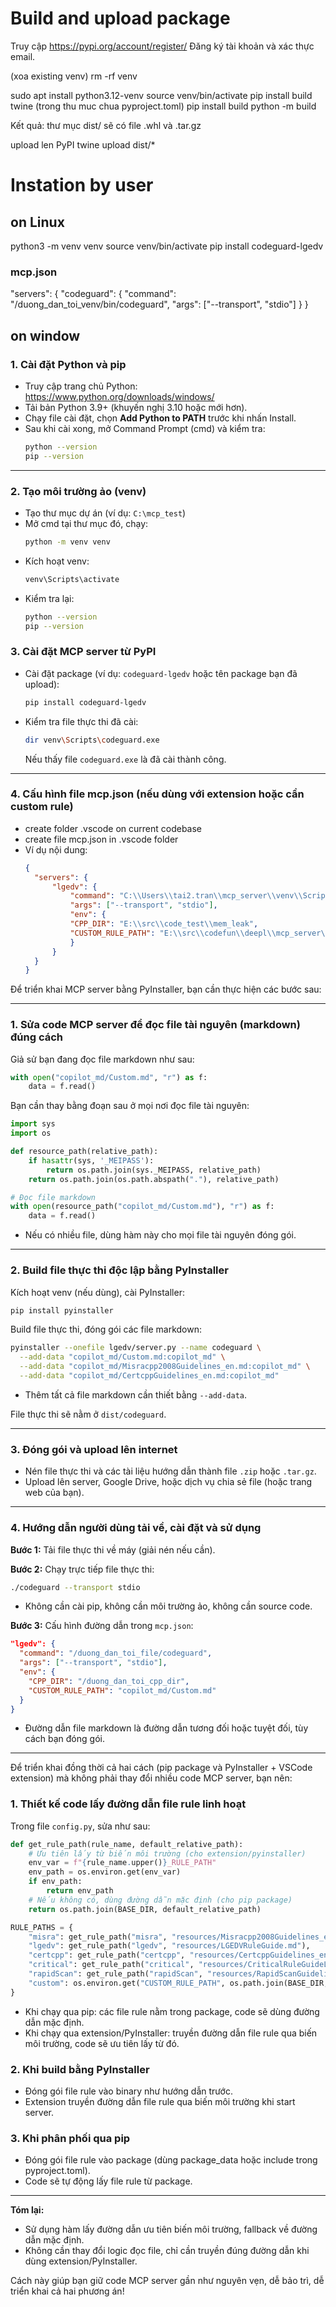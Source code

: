 # Build and upload package
Truy cập https://pypi.org/account/register/
Đăng ký tài khoản và xác thực email.

(xoa existing venv)
rm -rf venv

sudo apt install python3.12-venv
source venv/bin/activate
pip install build twine
(trong thu muc chua pyproject.toml)
pip install build
python -m build

Kết quả: thư mục dist/ sẽ có file .whl và .tar.gz

upload len PyPI
twine upload dist/*

# Instation by user
## on Linux
python3 -m venv venv
source venv/bin/activate
pip install codeguard-lgedv

### mcp.json
"servers": {
  "codeguard": {
    "command": "/duong_dan_toi_venv/bin/codeguard",
    "args": ["--transport", "stdio"]
  }
}


## on window
### 1. Cài đặt Python và pip
- Truy cập trang chủ Python: https://www.python.org/downloads/windows/
- Tải bản Python 3.9+ (khuyến nghị 3.10 hoặc mới hơn).
- Chạy file cài đặt, chọn **Add Python to PATH** trước khi nhấn Install.
- Sau khi cài xong, mở Command Prompt (cmd) và kiểm tra:
  ```bash
  python --version
  pip --version
  ```
---

### 2. Tạo môi trường ảo (venv)

- Tạo thư mục dự án (ví dụ: `C:\mcp_test`)
- Mở cmd tại thư mục đó, chạy:
  ```bash
  python -m venv venv
  ```
- Kích hoạt venv:
  ```bash
  venv\Scripts\activate
  ```
- Kiểm tra lại:
  ```bash
  python --version
  pip --version
  ```

### 3. Cài đặt MCP server từ PyPI

- Cài đặt package (ví dụ: `codeguard-lgedv` hoặc tên package bạn đã upload):
  ```bash
  pip install codeguard-lgedv
  ```
- Kiểm tra file thực thi đã cài:
  ```bash
  dir venv\Scripts\codeguard.exe
  ```
  Nếu thấy file `codeguard.exe` là đã cài thành công.

---

### 4. Cấu hình file mcp.json (nếu dùng với extension hoặc cần custom rule)
- create folder .vscode on current codebase
- create file mcp.json in .vscode folder
- Ví dụ nội dung:
  ```json
  {
    "servers": {
        "lgedv": {
            "command": "C:\\Users\\tai2.tran\\mcp_server\\venv\\Scripts\\codeguard.exe",
            "args": ["--transport", "stdio"],
            "env": {
            "CPP_DIR": "E:\\src\\code_test\\mem_leak",
            "CUSTOM_RULE_PATH": "E:\\src\\codefun\\deepl\\mcp_server\\lgedv\\resources\\CustomRule.md" 
            }
        }
    }
  }
  ```




Để triển khai MCP server bằng PyInstaller, bạn cần thực hiện các bước sau:

---

### 1. Sửa code MCP server để đọc file tài nguyên (markdown) đúng cách

Giả sử bạn đang đọc file markdown như sau:
```python
with open("copilot_md/Custom.md", "r") as f:
    data = f.read()
```

Bạn cần thay bằng đoạn sau ở mọi nơi đọc file tài nguyên:

```python
import sys
import os

def resource_path(relative_path):
    if hasattr(sys, '_MEIPASS'):
        return os.path.join(sys._MEIPASS, relative_path)
    return os.path.join(os.path.abspath("."), relative_path)

# Đọc file markdown
with open(resource_path("copilot_md/Custom.md"), "r") as f:
    data = f.read()
```

- Nếu có nhiều file, dùng hàm này cho mọi file tài nguyên đóng gói.

---

### 2. Build file thực thi độc lập bằng PyInstaller

Kích hoạt venv (nếu dùng), cài PyInstaller:
```bash
pip install pyinstaller
```

Build file thực thi, đóng gói các file markdown:
```bash
pyinstaller --onefile lgedv/server.py --name codeguard \
  --add-data "copilot_md/Custom.md:copilot_md" \
  --add-data "copilot_md/Misracpp2008Guidelines_en.md:copilot_md" \
  --add-data "copilot_md/CertcppGuidelines_en.md:copilot_md"
```
- Thêm tất cả file markdown cần thiết bằng `--add-data`.

File thực thi sẽ nằm ở `dist/codeguard`.

---

### 3. Đóng gói và upload lên internet

- Nén file thực thi và các tài liệu hướng dẫn thành file `.zip` hoặc `.tar.gz`.
- Upload lên server, Google Drive, hoặc dịch vụ chia sẻ file (hoặc trang web của bạn).

---

### 4. Hướng dẫn người dùng tải về, cài đặt và sử dụng

**Bước 1:** Tải file thực thi về máy (giải nén nếu cần).

**Bước 2:** Chạy trực tiếp file thực thi:
```bash
./codeguard --transport stdio
```
- Không cần cài pip, không cần môi trường ảo, không cần source code.

**Bước 3:** Cấu hình đường dẫn trong `mcp.json`:
```json
"lgedv": {
  "command": "/duong_dan_toi_file/codeguard",
  "args": ["--transport", "stdio"],
  "env": {
    "CPP_DIR": "/duong_dan_toi_cpp_dir",
    "CUSTOM_RULE_PATH": "copilot_md/Custom.md"
  }
}
```
- Đường dẫn file markdown là đường dẫn tương đối hoặc tuyệt đối, tùy cách bạn đóng gói.

---
Để triển khai đồng thời cả hai cách (pip package và PyInstaller + VSCode extension) mà không phải thay đổi nhiều code MCP server, bạn nên:

### 1. Thiết kế code lấy đường dẫn file rule linh hoạt

Trong file `config.py`, sửa như sau:

```python
def get_rule_path(rule_name, default_relative_path):
    # Ưu tiên lấy từ biến môi trường (cho extension/pyinstaller)
    env_var = f"{rule_name.upper()}_RULE_PATH"
    env_path = os.environ.get(env_var)
    if env_path:
        return env_path
    # Nếu không có, dùng đường dẫn mặc định (cho pip package)
    return os.path.join(BASE_DIR, default_relative_path)

RULE_PATHS = {
    "misra": get_rule_path("misra", "resources/Misracpp2008Guidelines_en.md"),
    "lgedv": get_rule_path("lgedv", "resources/LGEDVRuleGuide.md"),
    "certcpp": get_rule_path("certcpp", "resources/CertcppGuidelines_en.md"),
    "critical": get_rule_path("critical", "resources/CriticalRuleGuideLines.md"),
    "rapidScan": get_rule_path("rapidScan", "resources/RapidScanGuidelines_en.md"),
    "custom": os.environ.get("CUSTOM_RULE_PATH", os.path.join(BASE_DIR, "resources/CustomRule.md"))
}
```

- Khi chạy qua pip: các file rule nằm trong package, code sẽ dùng đường dẫn mặc định.
- Khi chạy qua extension/PyInstaller: truyền đường dẫn file rule qua biến môi trường, code sẽ ưu tiên lấy từ đó.

### 2. Khi build bằng PyInstaller

- Đóng gói file rule vào binary như hướng dẫn trước.
- Extension truyền đường dẫn file rule qua biến môi trường khi start server.

### 3. Khi phân phối qua pip

- Đóng gói file rule vào package (dùng package_data hoặc include trong pyproject.toml).
- Code sẽ tự động lấy file rule từ package.

---

**Tóm lại:**  
- Sử dụng hàm lấy đường dẫn ưu tiên biến môi trường, fallback về đường dẫn mặc định.
- Không cần thay đổi logic đọc file, chỉ cần truyền đúng đường dẫn khi dùng extension/PyInstaller.

Cách này giúp bạn giữ code MCP server gần như nguyên vẹn, dễ bảo trì, dễ triển khai cả hai phương án!